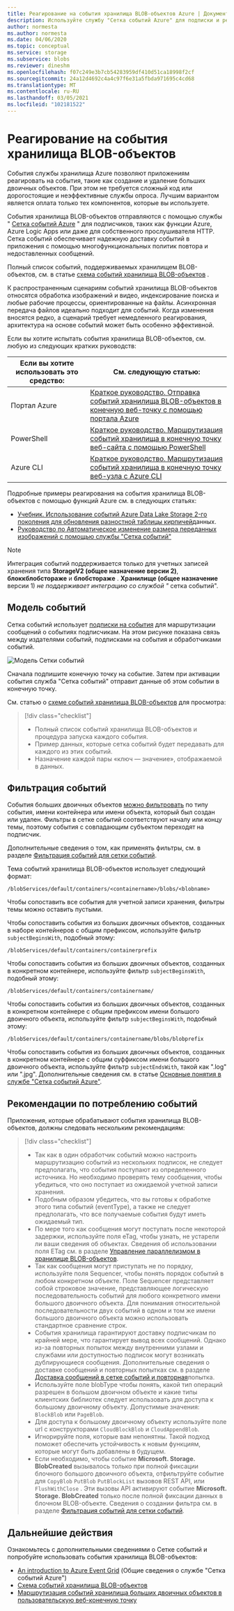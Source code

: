 ```yaml
---
title: Реагирование на события хранилища BLOB-объектов Azure | Документация Майкрософт
description: Используйте службу "Сетка событий Azure" для подписки и реагирования на события хранилища BLOB-объектов. Сведения о модели событий, фильтрации событий и методиках использования событий.
author: normesta
ms.author: normesta
ms.date: 04/06/2020
ms.topic: conceptual
ms.service: storage
ms.subservice: blobs
ms.reviewer: dineshm
ms.openlocfilehash: f07c249e3b7cb54283959df410d51ca18998f2cf
ms.sourcegitcommit: 24a12d4692c4a4c97f6e31a5fbda971695c4cd68
ms.translationtype: MT
ms.contentlocale: ru-RU
ms.lasthandoff: 03/05/2021
ms.locfileid: "102181522"
---
```

# <a name="reacting-to-blob-storage-events"></a>Реагирование на события хранилища BLOB-объектов

События службы хранилища Azure позволяют приложениям реагировать на события, такие как создание и удаление больших двоичных объектов. При этом не требуется сложный код или дорогостоящие и неэффективные службы опроса. Лучшим вариантом является оплата только тех компонентов, которые вы используете.

События хранилища BLOB-объектов отправляются с помощью службы " [Сетка событий Azure](https://azure.microsoft.com/services/event-grid/) " для подписчиков, таких как функции Azure, Azure Logic Apps или даже для собственного прослушивателя HTTP. Сетка событий обеспечивает надежную доставку событий в приложения с помощью многофункциональных политик повтора и недоставленных сообщений.

Полный список событий, поддерживаемых хранилищем BLOB-объектов, см. в статье [схема событий хранилища BLOB-объектов](../../event-grid/event-schema-blob-storage.md?toc=%2fazure%2fstorage%2fblobs%2ftoc.json) .

К распространенным сценариям событий хранилища BLOB-объектов относятся обработка изображений и видео, индексирование поиска и любые рабочие процессы, ориентированные на файлы. Асинхронная передача файлов идеально подходит для событий. Когда изменения вносятся редко, а сценарий требует немедленного реагирования, архитектура на основе событий может быть особенно эффективной.

Если вы хотите испытать события хранилища BLOB-объектов, см. любую из следующих кратких руководств:

|Если вы хотите использовать это средство:    |См. следующую статью: |
|--|-|
|Портал Azure    |[Краткое руководство. Отправка событий хранилища BLOB-объектов в конечную веб-точку с помощью портала Azure](../../event-grid/blob-event-quickstart-portal.md?toc=%2fazure%2fstorage%2fblobs%2ftoc.json)|
|PowerShell    |[Краткое руководство. Маршрутизация событий хранилища в конечную точку веб-сайта с помощью PowerShell](./storage-blob-event-quickstart-powershell.md?toc=%2fazure%2fstorage%2fblobs%2ftoc.json)|
|Azure CLI    |[Краткое руководство. Маршрутизация событий хранилища в конечную точку веб-узла с Azure CLI](./storage-blob-event-quickstart.md?toc=%2fazure%2fstorage%2fblobs%2ftoc.json)|

Подробные примеры реагирования на события хранилища BLOB-объектов с помощью функций Azure см. в следующих статьях:

- [Учебник. Использование событий Azure Data Lake Storage 2-го поколения для обновления разностной таблицы кирпичей](data-lake-storage-events.md)данных.
- [Руководство по Автоматическое изменение размера переданных изображений с помощью службы "Сетка событий"](../../event-grid/resize-images-on-storage-blob-upload-event.md?tabs=dotnet)

>[!NOTE]
> Интеграция событий поддерживается только для учетных записей хранения типа **StorageV2 (общее назначение версии 2)**, **блоккблобстораже** и **блобстораже** . **Хранилище (общее назначение** версии 1) *не поддерживает интеграцию со службой "* сетка событий".

## <a name="the-event-model"></a>Модель событий

Сетка событий использует [подписки на события](../../event-grid/concepts.md#event-subscriptions) для маршрутизации сообщений о событиях подписчикам. На этом рисунке показана связь между издателями событий, подписками на события и обработчиками событий.

![Модель Сетки событий](./media/storage-blob-event-overview/event-grid-functional-model.png)

Сначала подпишите конечную точку на событие. Затем при активации события служба "Сетка событий" отправит данные об этом событии в конечную точку.

См. статью о [схеме событий хранилища BLOB-объектов](../../event-grid/event-schema-blob-storage.md?toc=%2fazure%2fstorage%2fblobs%2ftoc.json) для просмотра:

> [!div class="checklist"]
> * Полный список событий хранилища BLOB-объектов и процедура запуска каждого события.
> * Пример данных, которые сетка событий будет передавать для каждого из этих событий.
> * Назначение каждой пары «ключ — значение», отображаемой в данных.

## <a name="filtering-events"></a>Фильтрация событий

События больших двоичных объектов [можно фильтровать](/cli/azure/eventgrid/event-subscription) по типу события, имени контейнера или имени объекта, который был создан или удален. Фильтры в сетке событий соответствуют началу или концу темы, поэтому события с совпадающим субъектом переходят на подписчик.

Дополнительные сведения о том, как применять фильтры, см. в разделе [Фильтрация событий для сетки событий](../../event-grid/how-to-filter-events.md).

Тема событий хранилища BLOB-объектов использует следующий формат:

```
/blobServices/default/containers/<containername>/blobs/<blobname>
```

Чтобы сопоставить все события для учетной записи хранения, фильтры темы можно оставить пустыми.

Чтобы сопоставить события из больших двоичных объектов, созданных в наборе контейнеров с общим префиксом, используйте фильтр `subjectBeginsWith`, подобный этому:

```
/blobServices/default/containers/containerprefix
```

Чтобы сопоставить события из больших двоичных объектов, созданных в конкретном контейнере, используйте фильтр `subjectBeginsWith`, подобный этому:

```
/blobServices/default/containers/containername/
```

Чтобы сопоставить события из больших двоичных объектов, созданных в конкретном контейнере с общим префиксом имени большого двоичного объекта, используйте фильтр `subjectBeginsWith`, подобный этому:

```
/blobServices/default/containers/containername/blobs/blobprefix
```

Чтобы сопоставить события из больших двоичных объектов, созданных в конкретном контейнере с общим суффиксом имени большого двоичного объекта, используйте фильтр `subjectEndsWith`, такой как ".log" или ".jpg". Дополнительные сведения см. в статье [Основные понятия в службе "Сетка событий Azure"](../../event-grid/concepts.md#event-subscriptions).

## <a name="practices-for-consuming-events"></a>Рекомендации по потреблению событий

Приложения, которые обрабатывают события хранилища BLOB-объектов, должны следовать нескольким рекомендациям:
> [!div class="checklist"]
> * Так как в один обработчик событий можно настроить маршрутизацию событий из нескольких подписок, не следует предполагать, что события поступают из определенного источника. Но необходимо проверять тему сообщения, чтобы убедиться, что оно поступает из ожидаемой учетной записи хранения.
> * Подобным образом убедитесь, что вы готовы к обработке этого типа событий (eventType), а также не следует предполагать, что все получаемые события будут иметь ожидаемый тип.
> * По мере того как сообщения могут поступать после некоторой задержки, используйте поля eTag, чтобы узнать, не устарели ли ваши сведения об объектах. Сведения об использовании поля ETag см. в разделе [Управление параллелизмом в хранилище BLOB-объектов](./concurrency-manage.md?toc=%2fazure%2fstorage%2fblobs%2ftoc.json#managing-concurrency-in-blob-storage).
> * Так как сообщения могут приступать не по порядку, используйте поля Sequencer, чтобы понять порядок событий в любом конкретном объекте. Поле Sequencer представляет собой строковое значение, представляющее логическую последовательность событий для любого конкретного имени большого двоичного объекта. Для понимания относительной последовательности двух событий в одном и том же имени большого двоичного объекта можно использовать стандартное сравнение строк.
> * События хранилища гарантируют доставку подписчикам по крайней мере, что гарантирует вывод всех сообщений. Однако из-за повторных попыток между внутренними узлами и службами или доступностью подписок могут возникать дублирующиеся сообщения. Дополнительные сведения о доставке сообщений и повторных попытках см. в разделе [Доставка сообщений в сетке событий и повторная](../../event-grid/delivery-and-retry.md)попытка.
> * Используйте поле blobType чтобы понять, какой тип операций разрешен в большом двоичном объекте и какие типы клиентских библиотек следует использовать для доступа к большому двоичному объекту. Допустимые значения: `BlockBlob` или `PageBlob`. 
> * Для доступа к большому двоичному объекту используйте поле url с конструкторами `CloudBlockBlob` и `CloudAppendBlob`.
> * Игнорируйте поля, которые вам непонятны. Такой подход поможет обеспечить устойчивость к новым функциям, которые могут быть добавлены в будущем.
> * Если необходимо, чтобы событие **Microsoft. Storage. BlobCreated** вызывалось только при полной фиксации блочного большого двоичного объекта, отфильтруйте событие для `CopyBlob` `PutBlob` `PutBlockList` вызовов REST API, или `FlushWithClose` . Эти вызовы API активируют событие **Microsoft. Storage. BlobCreated** только после полной фиксации данных в блочном BLOB-объекте. Сведения о создании фильтра см. в разделе [Фильтрация событий для сетки событий](../../event-grid/how-to-filter-events.md).


## <a name="next-steps"></a>Дальнейшие действия

Ознакомьтесь с дополнительными сведениями о Сетке событий и попробуйте использовать события хранилища BLOB-объектов:

- [An introduction to Azure Event Grid](../../event-grid/overview.md) (Общие сведения о службе "Сетка событий Azure")
- [Схема событий хранилища BLOB-объектов](../../event-grid/event-schema-blob-storage.md?toc=%2fazure%2fstorage%2fblobs%2ftoc.json)
- [Маршрутизация событий хранилища больших двоичных объектов в пользовательскую веб-конечную точку](storage-blob-event-quickstart.md)
